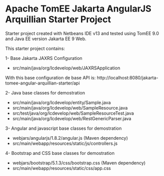 # Apache TomEE Jakarta AngularJS Arquillian Starter Project

Starter project created with Netbeans IDE v13 and tested using TomEE 9.0 and Java EE version Jakarta EE 9 Web.

This starter project contains:

1- Base Jakarta JAXRS Configuration
   - src/main/java/org/lcdevelop/web/JAXRSApplication

With this base configuration de base API is:
 http://localhost:8080/jakarta-tomee-angular-arquillian-starter/api

2- Java base classes for demostration
  - src/main/java/org/lcdevelop/entity/Sample.java
  - src/main/java/org/lcdevelop/web/SampleResource.java
  - src/test/java/org/lcdevelop/web/SampleResourceTest.java
  - src/main/java/org/lcdevelop/web/RestGenericParser.java

3- Angular and javascript base classes for demostration
  - webjars/angularjs/1.8.2/angular.js (Maven dependency)
  - src/main/webapp/resources/static/js/controllers.js

4- Bootstrap and CSS base classes for demostration
  - webjars/bootstrap/5.1.3/css/bootstrap.css (Maven dependency)
  - src/main/webapp/resources/static/css/app.css
